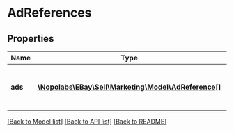 # AdReferences

## Properties
Name | Type | Description | Notes
------------ | ------------- | ------------- | -------------
**ads** | [**\Nopolabs\EBay\Sell\Marketing\Model\AdReference[]**](AdReference.md) | A list of ad IDs and the URIs that point to them. | [optional] 

[[Back to Model list]](../README.md#documentation-for-models) [[Back to API list]](../README.md#documentation-for-api-endpoints) [[Back to README]](../README.md)


